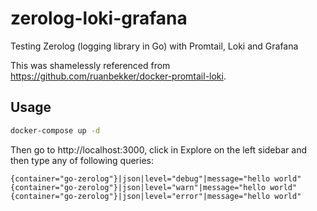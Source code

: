 # zerolog-loki-grafana

Testing Zerolog (logging library in Go) with Promtail, Loki and Grafana

This was shamelessly referenced from https://github.com/ruanbekker/docker-promtail-loki.

## Usage

```bash
docker-compose up -d
```

Then go to http://localhost:3000, click in Explore on the left sidebar and then type any of following queries:

```text
{container="go-zerolog"}|json|level="debug"|message="hello world"
{container="go-zerolog"}|json|level="warn"|message="hello world"
{container="go-zerolog"}|json|level="error"|message="hello world"
```

